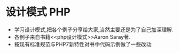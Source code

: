 # 设计模式 PHP
* 学习设计模式,把各个例子分享给大家,当然主要还是为了自己加深理解.
* 各例子来自书籍<<php设计模式>>Aaron Saray著.
* 按现有标准规范与PHP7新特性对书中代码示例做了一些改动 
